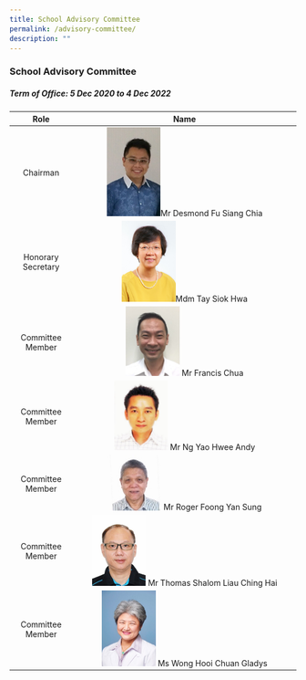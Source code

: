```yaml
---
title: School Advisory Committee
permalink: /advisory-committee/
description: ""
---
```

### School Advisory Committee

##### Term of Office: 5 Dec 2020 to 4 Dec 2022

| Role | Name |
|:---:|:---:|
| Chairman |<img src="/images/Mr%20Desmond%20Fu.jpg" style="width:25%">Mr Desmond Fu Siang Chia |
|  Honorary Secretary | <img src="/images/Mdm%20Tay%20Siok%20Hwa.jpg" style="width:25%">Mdm Tay Siok Hwa  |
| Committee Member |<img src="/images/Mr%20Francis%20Chua.jpg" style="width:25%"> Mr Francis Chua |
|  Committee Member |<img src="/images/Mr%20Andy%20Ng.jpg" style="width:25%">  Mr Ng Yao Hwee Andy |
| Committee Member  |<img src="/images/Mr%20Roger%20Foong.jpg" style="width:25%"> Mr Roger Foong Yan Sung |
|  Committee Member |<img src="/images/Mr%20Thomas%20Shalom.jpg" style="width:25%"> Mr Thomas Shalom Liau Ching Hai |
| Committee Member | <img src="/images/Ms%20Gladys%20Wong.jpg" style="width:25%"> Ms Wong Hooi Chuan Gladys  |